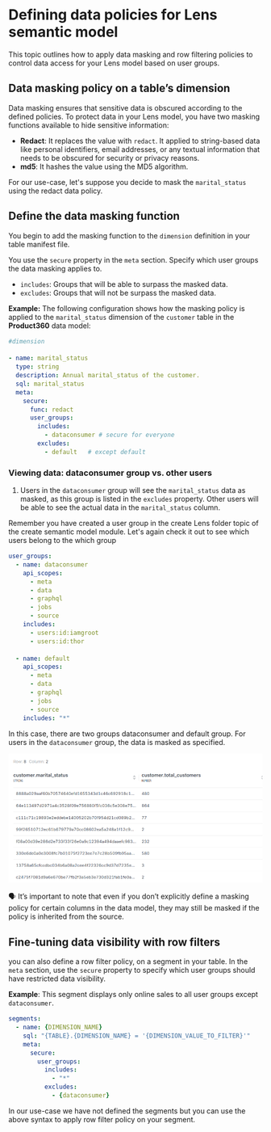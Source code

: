 # Defining data policies for Lens semantic model

This topic outlines how to apply data masking and row filtering policies to control data access for your Lens model based on user groups.

## Data masking policy on a table’s dimension

Data masking ensures that sensitive data is obscured according to the defined policies. To protect data in your Lens model, you have two masking functions available to hide sensitive information:

- **Redact**: It replaces the value with `redact`. It applied to string-based data like personal identifiers, email addresses, or any textual information that needs to be obscured for security or privacy reasons. 
- **md5**: It hashes the value using the MD5 algorithm. 

For our use-case, let's suppose you decide to mask the `marital_status` using the redact data policy.

## Define the data masking function

You begin to add the masking function to the `dimension` definition in your table manifest file.

You use the `secure` property in the `meta` section. Specify which user groups the data masking applies to.

- `includes`: Groups that will be able to surpass the masked data.
- `excludes`: Groups that will not be surpass the masked data.

**Example:** The following configuration shows how the masking policy is applied to the `marital_status` dimension of the `customer` table in the **Product360** data model:

```yaml title="customer.yml"
#dimension

- name: marital_status
  type: string
  description: Annual marital_status of the customer.
  sql: marital_status
  meta:
    secure:
      func: redact
      user_groups:
        includes: 
          - dataconsumer # secure for everyone
        excludes:
          - default   # except default 
```

### **Viewing data: dataconsumer group vs. other users**

1. Users in the `dataconsumer` group will see the `marital_status` data as masked, as this group is listed in the `excludes` property. Other users will be able to see the actual data in the `marital_status` column.
    
Remember you have created a user group  in the create Lens folder topic of the create semantic model module. Let's again check it out to see which users belong to the which group
    
```yaml title="user_groups.yml"
user_groups:
  - name: dataconsumer
    api_scopes:
      - meta
      - data
      - graphql
      - jobs
      - source
    includes:
      - users:id:iamgroot
      - users:id:thor

  - name: default
    api_scopes:
      - meta
      - data
      - graphql
      - jobs
      - source
    includes: "*"      
```

In this case, there are two groups dataconsumer and default group. For users in the `dataconsumer` group, the data is masked as specified.
    
![redact_column_info.png](/learn/dp_developer_learn_track/data_policy/user_group.png)
  
<aside class="callout">
🗣️ It’s important to note that even if you don’t explicitly define a masking policy for certain columns in the data model, they may still be masked if the policy is inherited from the source.
</aside>

## Fine-tuning data visibility with row filters

you can also define a row filter policy, on a segment in your table. In the `meta` section, use the `secure` property to specify which user groups should have restricted data visibility.

**Example**: This segment displays only online sales to all user groups except `dataconsumer`.

```yaml
segments:
  - name: {DIMENSION_NAME}
    sql: "{TABLE}.{DIMENSION_NAME} = '{DIMENSION_VALUE_TO_FILTER}'"
    meta:
      secure:
        user_groups:
          includes:
            - "*"
          excludes:
            - {dataconsumer}
```
In our use-case we have not defined the segments but you can use the above syntax to apply row filter policy on your segment.
